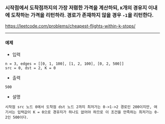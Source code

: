 ### 시작점에서 도착점까지의 가장 저렴한 가격을 계산하되, `K`개의 경유지 이내에 도착하는 가격을 리턴하라. 경로가 존재하지 않을 경우 `-1`을 리턴한다.
https://leetcode.com/problems/cheapest-flights-within-k-stops/
***

#### 예제
- 입력
```commandline
n = 3, edges = [[0, 1, 100], [1, 2, 100], [0, 2, 500]]
src = 0, dst = 2, K = 0
```
- 출력
```commandline
500
```
- 설명
 ```commandline
시작점 src 노드 0에서 도착점 dst 노드 2까지 최저가는 0->1->2 경로인 200이지만, 여기서는 입력값이 K = 0으로 경유지가 하나도 없어야 하므로 이 조건을 만족하는 최저가는 0-2인 500이다.
```